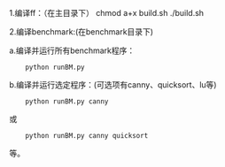 1.编译ff：（在主目录下）
	chmod a+x build.sh
	./build.sh 

2.编译benchmark:(在benchmark目录下)

 a.编译并运行所有benchmark程序：
	
		python runBM.py
		
 b.编译并运行选定程序：(可选项有canny、quicksort、lu等)
	
		python runBM.py canny
		
 或
	
		python runBM.py canny quicksort
		
 等。
